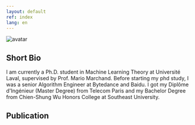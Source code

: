```yaml
---
layout: default
ref: index
lang: en
---
```


![avatar](me.jpeg)
## Short Bio
  I am currently a Ph.D. student in Machine Learning Theory at Université Laval, supervised by Prof. Mario Marchand. 
  Before starting my phd study, I was a senior Algorithm Engineer at Bytedance and Baidu. 
  I got my Diplôme d'Ingénieur (Master Degree) from Telecom Paris and my Bachelor Degree from Chien-Shung Wu Honors College at Southeast University.
    

## Publication



